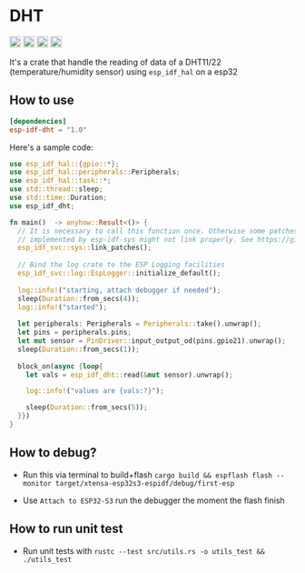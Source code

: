 # DHT
<!-- [![Continuous Integration](https://github.com/ClemPera/dht/actions/workflows/rust_ci.yml/badge.svg)](https://github.com/ClemPera/dht/actions/workflows/rust_ci.yml) -->
[<img alt="github" src="https://img.shields.io/badge/github-ClemPera/esp-idf-dht-8da0cb?style=for-the-badge&labelColor=555555&logo=github" height="20">](https://github.com/ClemPera/esp-idf-dht)
[<img alt="crates.io" src="https://img.shields.io/crates/v/esp-idf-dht.svg?style=for-the-badge&color=fc8d62&logo=rust" height="20">](https://crates.io/crates/esp-idf-dht)
[<img alt="docs.rs" src="https://img.shields.io/badge/docs.rs-esp-idf-dht-66c2a5?style=for-the-badge&labelColor=555555&logo=docs.rs" height="20">](https://docs.rs/esp-idf-dht)
[<img alt="build status" src="https://img.shields.io/github/actions/workflow/status/ClemPera/esp-idf-dht/rust_ci.yml?branch=main&style=for-the-badge" height="20">](https://github.com/ClemPera/esp-idf-dht/actions?query=branch%main)

It's a crate that handle the reading of data of a DHT11/22 (temperature/humidity sensor) using `esp_idf_hal` on a esp32

## How to use

```toml
[dependencies]
esp-idf-dht = "1.0"
```


Here's a sample code:

```rust
use esp_idf_hal::{gpio::*};
use esp_idf_hal::peripherals::Peripherals;
use esp_idf_hal::task::*;
use std::thread::sleep;
use std::time::Duration;
use esp_idf_dht;

fn main()  -> anyhow::Result<()> {
  // It is necessary to call this function once. Otherwise some patches to the runtime
  // implemented by esp-idf-sys might not link properly. See https://github.com/esp-rs/esp-idf-template/issues/71
  esp_idf_svc::sys::link_patches();
  
  // Bind the log crate to the ESP Logging facilities
  esp_idf_svc::log::EspLogger::initialize_default();
  
  log::info!("starting, attach debugger if needed");
  sleep(Duration::from_secs(4));
  log::info!("started");
  
  let peripherals: Peripherals = Peripherals::take().unwrap();
  let pins = peripherals.pins;
  let mut sensor = PinDriver::input_output_od(pins.gpio21).unwrap();
  sleep(Duration::from_secs(1));
  
  block_on(async {loop{
    let vals = esp_idf_dht::read(&mut sensor).unwrap();

    log::info!("values are {vals:?}");

    sleep(Duration::from_secs(5));
  }})
}
```

## How to debug?
- Run this via terminal to build+flash `cargo build && espflash flash --monitor target/xtensa-esp32s3-espidf/debug/first-esp`

- Use `Attach to ESP32-S3` run the debugger the moment the flash finish

## How to run unit test
- Run unit tests with `rustc --test src/utils.rs -o utils_test && ./utils_test`